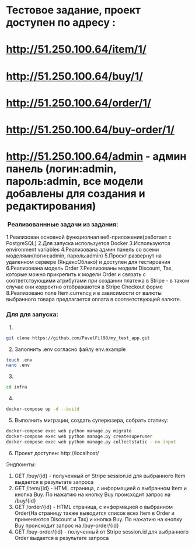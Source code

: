 # Тестовое задание, проект доступен по адресу : 
# http://51.250.100.64/item/1/ 
# http://51.250.100.64/buy/1/ 
# http://51.250.100.64/order/1/
# http://51.250.100.64/buy-order/1/
# http://51.250.100.64/admin - админ панель (логин:admin, пароль:admin, все модели добавлены для создания и редактирования)

###  Реализованнные задачи из задания:
1.Реализован основной функциолнал веб-приложения(работает с PostgreSQL) 
2.Для запуска используется Docker
3.Используются environment variables
4.Реализована админ панель со всеми моделями(логин:admin, пароль:admin)
5.Проект развернут на удаленном сервере (ЯндексОблако) и доступен для тестировния
6.Реализована модель Order 
7.Реализованы модели Discount, Tax, которые можно прикрепить к модели Order и связать с соответствующими атрибутами при создании платежа в Stripe - в таком случае они корректно отображаются в Stripe Checkout форме
8.Реализовано поле Item.currency,и в зависимости от валюты выбранного товара предлагается оплата в соответствующей валюте.

### Для для запуска:
1.
```bash
git clone https://github.com/PavelFil98/my_test_app.git
```
2. Заполнить .env согласно файлу env.example
```bash
touch .env
nano .env 
```
3.  
```bash
cd infra
```
4.
```bash
docker-compose up -d --build   
```
5. Выполнить миграции, создать суперюзера, собрать статику:
```bash 
docker-compose exec web python manage.py migrate
docker-compose exec web python manage.py createsuperuser
docker-compose exec web python manage.py collectstatic --no-input
```
6. Проект доступен: http://localhost/

Эндпоинты:
1. GET /buy/{id} - полученный от Stripe session.id для выбранного Item выдается в результате запроса
2. GET /item/{id} - HTML страница, с информацией о выбранном Item и кнопка Buy. По нажатию на кнопку Buy происходит запрос на /buy/{id}
3. GET /order/{id} - HTML страница, с информацией о выбранном Order(На страницу также выводится список всех Item в Order и применяются Discount и Tax) и кнопка Buy. По нажатию на кнопку Buy происходит запрос на /buy-order/{id}
4. GET /buy-order/{id} - полученный от Stripe session.id для выбранного Order выдается в результате запроса
